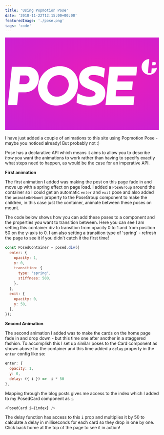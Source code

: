 ```yaml
---
title: 'Using Popmotion Pose'
date: '2018-11-22T12:15:00+00:00'
featuredImage: './pose.png'
tags: 'code'
---
```


![Popmotion Pose Logo](./pose.png)

I have just added a couple of animations to this site using Popmotion Pose - maybe you noticed already! But probably not :)

Pose has a declarative API which means it aims to allow you to describe _how_ you want the animations to work rather than having to specify exactly what steps need to happen, as would be the case for an imperative API.

**First animation**

The first animation I added was making the post on this page fade in and move up with a spring effect on page load. I added a `PoseGroup` around the container so I could get an automatic `enter` and `exit` pose and also added the `animateOnMount` property to the PoseGroup component to make the children, in this case just the container, animate between these poses on mount.

The code below shows how you can add these poses to a component and the properties you want to transition between. Here you can see I am setting this container div to transition from opacity 0 to 1 and from position 50 on the y-axis to 0. I am also setting a transition type of 'spring' - refresh the page to see it if you didn't catch it the first time!

```javascript
const PosedContainer = posed.div({
  enter: {
    opacity: 1,
    y: 0,
    transition: {
      type: 'spring',
      stiffness: 500,
    },
  },
  exit: {
    opacity: 0,
    y: 50,
  },
});
```

**Second Animation**

The second animation I added was to make the cards on the home page fade in and drop down - but this time one after another in a staggered fashion. To accomplish this I set up similar poses to the Card component as shown above for the container and this time added a `delay` property in the `enter` config like so:

```javascript
enter: {
  opacity: 1,
  y: 0,
  delay: ({ i }) =>  i * 50
},
```

Mapping through the blog posts gives me access to the index which I added to my PosedCard component as `i`.

```javascript
<PosedCard i={index} />
```

The delay function has access to this `i` prop and multiplies it by 50 to calculate a delay in milliseconds for each card so they drop in one by one. Click back home at the top of the page to see it in action!
